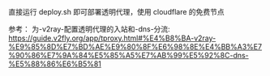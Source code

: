 直接运行 deploy.sh 即可部署透明代理，使用 cloudflare 的免费节点


参考：
为-v2ray-配置透明代理的入站和-dns-分流: https://guide.v2fly.org/app/tproxy.html#%E4%B8%BA-v2ray-%E9%85%8D%E7%BD%AE%E9%80%8F%E6%98%8E%E4%BB%A3%E7%90%86%E7%9A%84%E5%85%A5%E7%AB%99%E5%92%8C-dns-%E5%88%86%E6%B5%81